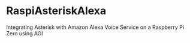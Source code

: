 # RaspiAsteriskAlexa
Integrating Asterisk with Amazon Alexa Voice Service on a Raspberry Pi Zero using AGI
